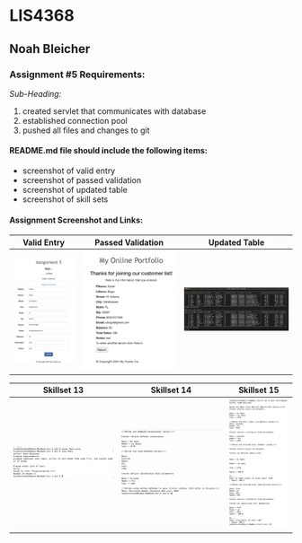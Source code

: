# LIS4368

## Noah Bleicher

### Assignment #5 Requirements:

*Sub-Heading:*

1. created servlet that communicates with database
2. established connection pool
3. pushed all files and changes to git

#### README.md file should include the following items:

* screenshot of valid entry
* screenshot of passed validation
* screenshot of updated table
* screenshot of skill sets

#### Assignment Screenshot and Links:

| Valid Entry               | Passed Validation              | Updated Table               |
| ---------------------- | ---------------------- | ---------------------- |
| ![valid entry](img/validEntry.png) | ![passed validation](img/passedValidation.png) | ![table](img/table.png) |
|             |            |               |

| Skillset 13             | Skillset 14              | Skillset 15              |
| ---------------------- | ---------------------- | ---------------------- |
| ![ss13](img/ss13.png) | ![ss14](img/ss14.png) | ![ss15](img/ss15.png) |
|             |            |               |





